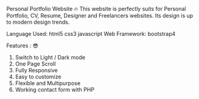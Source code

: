 Personal Portfolio Website 🔥
This website is perfectly suits for Personal Portfolio, CV, Resume, Designer and Freelancers websites. Its design is up to modern design trends.

Language Used: html5 css3 javascript
Web Framework: bootstrap4

Features : 😎
1. Switch to Light / Dark mode
2. One Page Scroll
3. Fully Responsive
4. Easy to customize
5. Flexible and Multipurpose
6. Working contact form with PHP
